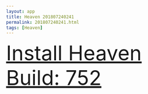 ```yaml
---
layout: app
title: Heaven 201807240241
permalink: 201807240241.html
tags: [Heaven]
---
```

<div class="pure-g">
    <div class="pure-u-1-1" style="font-size: 4em">
        <a class="pure-button-primary" href="itms-services://?action=download-manifest&url=https%3A%2F%2Flitsungyisigono.github.io%2FTestScript%2Fmanifests%2F201807240241.plist"><i class="fa fa-download" aria-hidden="true"></i>Install Heaven Build: 752</a>
    </div>
</div>